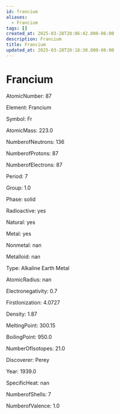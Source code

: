 ```yaml
---
id: francium
aliases:
  - Francium
tags: []
created_at: 2025-03-28T20:06:42.000-06:00
description: Francium
title: Francium
updated_at: 2025-03-28T20:18:30.000-06:00
---
```




# Francium

AtomicNumber: 87

Element: Francium

Symbol: Fr

AtomicMass: 223.0

NumberofNeutrons: 136

NumberofProtons: 87

NumberofElectrons: 87

Period: 7

Group: 1.0

Phase: solid

Radioactive: yes

Natural: yes

Metal: yes

Nonmetal: nan

Metalloid: nan

Type: Alkaline Earth Metal

AtomicRadius: nan

Electronegativity: 0.7

FirstIonization: 4.0727

Density: 1.87

MeltingPoint: 300.15

BoilingPoint: 950.0

NumberOfIsotopes: 21.0

Discoverer: Perey

Year: 1939.0

SpecificHeat: nan

NumberofShells: 7

NumberofValence: 1.0


